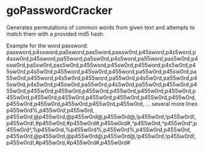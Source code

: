 # goPasswordCracker
Generates permutations of common words from given text and attempts to match them with a provided md5 hash.

Example for the word password:
password,p4ssword,pa5sword,pas5word,passw0rd,p45sword,p4s5word,p4ssw0rd,p45sword,pa55word,pa5sw0rd,p4s5word,pa55word,pas5w0rd,p4ssw0rd,pa5sw0rd,pas5w0rd,p455word,p45sw0rd,p455word,p4s5w0rd,p45sw0rd,p4s5w0rd,p455word,p45sw0rd,p455word,pa55w0rd,p45sw0rd,pa55w0rd,p455word,p4s5w0rd,p455word,pa55w0rd,p4s5w0rd,pa55w0rd,p45sw0rd,p4s5w0rd,p45sw0rd,pa55w0rd,p4s5w0rd,pa55w0rd,p455w0rd,p455w0rd,p455w0rd,p455w0rd,p455w0rd,p455w0rd,p455w0rd,p455w0rd,p455w0rd,p455w0rd,p455w0rd,p455w0rd,p455w0rd,p455w0rd,p455w0rd,p455w0rd,p455w0rd,p455w0rd,p455w0rd,p455w0rd, ... several more lines
p455w0rd%,$p455w0rd,$p455w0rd$,p455w0rd$,@p455w0rd,@p455w0rd@,p455w0rd@,!p455w0rd,!p455w0rd!,p455w0rd!,#p455w0rd,#p455w0rd#,p455w0rd#,^p455w0rd,^p455w0rd^,p455w0rd^,%p455w0rd,%p455w0rd%,p455w0rd%,$p455w0rd,$p455w0rd$,p455w0rd$,@p455w0rd,@p455w0rd@,p455w0rd@,!p455w0rd,!p455w0rd!,p455w0rd!,#p455w0rd,#p455w0rd#,p455w0rd#


